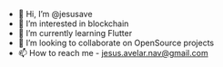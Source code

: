 - 👋 Hi, I’m @jesusave
- 👀 I’m interested in blockchain
- 🌱 I’m currently learning Flutter
- 💞️ I’m looking to collaborate on OpenSource projects
- 📫 How to reach me - jesus.avelar.nav@gmail.com

<!---
jesusave/jesusave is a ✨ special ✨ repository because its `README.md` (this file) appears on your GitHub profile.
You can click the Preview link to take a look at your changes.
--->
